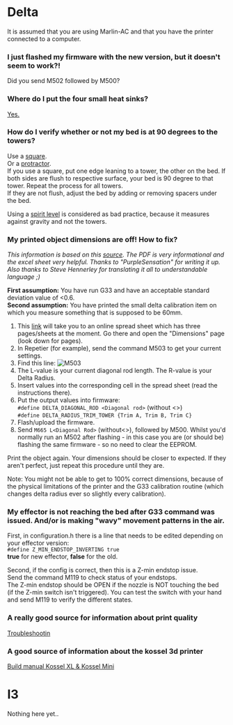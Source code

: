 # Delta
It is assumed that you are using Marlin-AC and that you have the printer connected to a computer.  

### I just flashed my firmware with the new version, but it doesn't seem to work?!
Did you send M502 followed by M500?  

### Where do I put the four small heat sinks?
[Yes.](https://scontent-arn2-1.xx.fbcdn.net/v/t1.0-9/18222149_10155393945401052_8662556533068791986_n.jpg?oh=16f7b85c0b69fcfc6fffc38247b35b61&oe=5982E4AF)

### How do I verify whether or not my bed is at 90 degrees to the towers?
Use a [square](http://www.craftsmanspace.com/sites/default/files/free-knowledge-articles/steel_framing_square.jpg).  
Or a [protractor](https://joemainzone-ilyznmosqlw0zs.netdna-ssl.com/wp-content/uploads/2015/04/protractor-46461_1280-1020x560.png).  
If you use a square, put one edge leaning to a tower, the other on the bed. If both sides are flush to respective surface, your bed is 90 degree to that tower. Repeat the process for all towers.  
If they are not flush, adjust the bed by adding or removing spacers under the bed.

Using a [spirit level](http://www.actavodirect.com/blog/wp-content/uploads/2015/10/Sprit-Level-3-1024x373.jpg) is considered as bad practice, because it measures against gravity and not the towers.

### My printed object dimensions are off! How to fix?
_This information is based on this [source](http://www.thingiverse.com/thing:1274733). The PDF is very informational and the excel sheet very helpful. Thanks to "PurpleSensation" for writing it up. Also thanks to Steve Hennerley for translating it all to understandable language ;)_  

**First assumption:** You have run G33 and have an acceptable standard deviation value of <0.6.  
**Second assumption:** You have printed the small delta calibration item on which you measure something that is supposed to be 60mm.  
1. This [link](https://goo.gl/7nX3MF) will take you to an online spread sheet which has three pages/sheets at the moment. Go there and open the "Dimensions" page (look down for pages).  
2. In Repetier (for example), send the command M503 to get your current settings.  
3. Find this line: ![M503](http://i.imgur.com/T0O5l0r.png)
4. The L-value is your current diagonal rod length. The R-value is your Delta Radius.
5. Insert values into the corresponding cell in the spread sheet (read the instructions there).
6. Put the output values into firmware:  
`#define DELTA_DIAGONAL_ROD <Diagonal rod>` (without <>)  
`#define DELTA_RADIUS_TRIM_TOWER {Trim A, Trim B, Trim C}`  
7. Flash/upload the firmware.
8. Send `M665 L<Diagonal Rod>` (without<>), followed by M500. Whilst you'd normally run an M502 after flashing - in this case you are (or should be) flashing the same firmware - so no need to clear the EEPROM.

Print the object again. Your dimensions should be closer to expected. If they aren't perfect, just repeat this procedure until they are.

Note: You might not be able to get to 100% correct dimensions, because of the physical limitations of the printer and the G33 calibration routine (which changes delta radius ever so slightly every calibration).

### My effector is not reaching the bed after G33 command was issued. And/or is making "wavy" movement patterns in the air.
First, in configuration.h there is a line that needs to be edited depending on your effector version:  
`#define Z_MIN_ENDSTOP_INVERTING true`  
**true** for new effector, **false** for the old.

Second, if the config is correct, then this is a Z-min endstop issue.  
Send the command M119 to check status of your endstops.  
The Z-min endstop should be OPEN if the nozzle is NOT touching the bed (if the Z-min switch isn't triggered). You can test the switch with your hand and send M119 to verify the different states.

### A really good source for information about print quality
[Troubleshootin](https://www.simplify3d.com/support/print-quality-troubleshootin)

### A good source of information about the kossel 3d printer
[Build manual Kossel XL & Kossel Mini](https://www.youtube.com/watch?v=AXy1OFMEUTg&list=PLvkxDPeJpn0WRw8BBw0L_j8BxFcuTKI8N)

# I3
Nothing here yet..